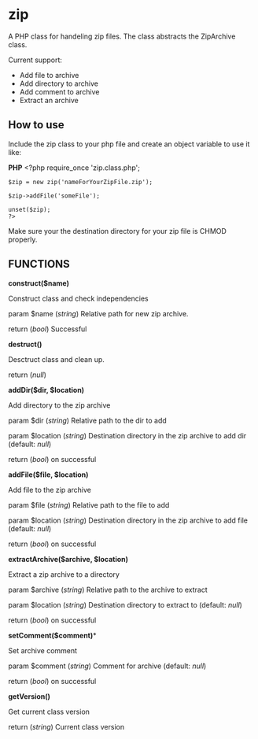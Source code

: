 zip
===

A PHP class for handeling zip files. The class abstracts the ZipArchive class.

Current support:
- Add file to archive
- Add directory to archive
- Add comment to archive
- Extract an archive

How to use
---------

Include the zip class to your php file and create an object variable to use it like:

**PHP**
    <?php
    require_once 'zip.class.php';
    
    $zip = new zip('nameForYourZipFile.zip');
    
    $zip->addFile('someFile');
    
    unset($zip);
    ?>

Make sure your the destination directory for your zip file is CHMOD properly.

FUNCTIONS
---------

**construct($name)**

Construct class and check independencies

param $name (_string_) Relative path for new zip archive.

return (_bool_) Successful


**destruct()**

Desctruct class and clean up.

return (_null_)


**addDir($dir, $location)**

Add directory to the zip archive

param $dir (_string_) Relative path to the dir to add

param $location (_string_) Destination directory in the zip archive to add dir (default: _null_)

return (_bool_) on successful


**addFile($file, $location)**

Add file to the zip archive

param $file (_string_) Relative path to the file to add

param $location (_string_) Destination directory in the zip archive to add file (default: _null_)

return (_bool_) on successful


**extractArchive($archive, $location)**

Extract a zip archive to a directory

param $archive (_string_) Relative path to the archive to extract

param $location (_string_) Destination directory to extract to (default: _null_)

return (_bool_) on successful


**setComment($comment)***

Set archive comment

param $comment (_string_) Comment for archive (default: _null_)

return (_bool_) on successful


**getVersion()**

Get current class version

return (_string_) Current class version
